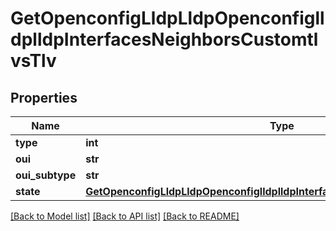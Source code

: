 # GetOpenconfigLldpLldpOpenconfiglldplldpInterfacesNeighborsCustomtlvsTlv

## Properties
Name | Type | Description | Notes
------------ | ------------- | ------------- | -------------
**type** | **int** |  | 
**oui** | **str** |  | 
**oui_subtype** | **str** |  | 
**state** | [**GetOpenconfigLldpLldpOpenconfiglldplldpInterfacesNeighborsCustomtlvsState**](GetOpenconfigLldpLldpOpenconfiglldplldpInterfacesNeighborsCustomtlvsState.md) |  | [optional] 

[[Back to Model list]](../README.md#documentation-for-models) [[Back to API list]](../README.md#documentation-for-api-endpoints) [[Back to README]](../README.md)


